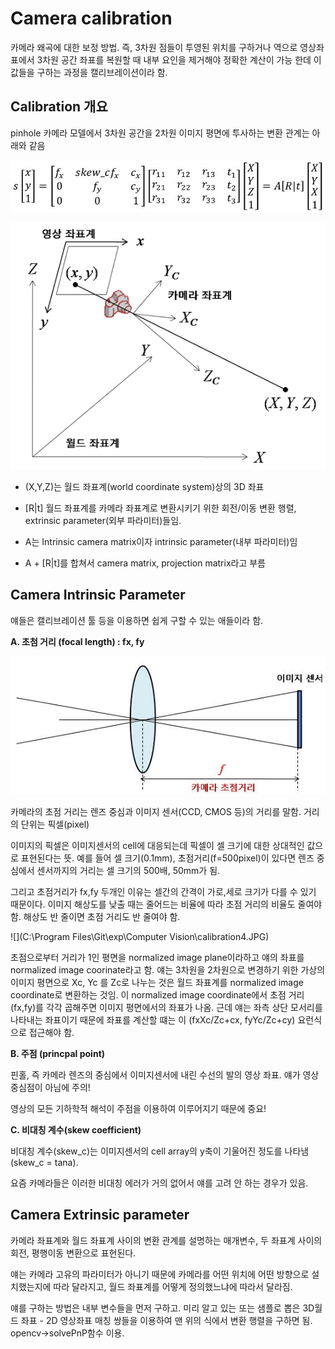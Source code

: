 # Camera calibration

카메라 왜곡에 대한 보정 방법. 즉, 3차원 점들이 투영된 위치를 구하거나 역으로 영상좌표에서 3차원 공간 좌표를 복원할 때 내부 요인을 제거해야 정확한 계산이 가능 한데 이 값들을 구하는 과정을 캘리브레이션이라 함.

## Calibration 개요

pinhole 카메라 모델에서 3차원 공간을 2차원 이미지 평면에 투사하는 변환 관계는 아래와 같음

![](calibration1.JPG)

![](calibration2.png)

- (X,Y,Z)는 월드 좌표계(world coordinate system)상의 3D 좌표

- [R|t] 월드 좌표계를 카메라 좌표계로 변환시키기 위한 회전/이동 변환 행렬, extrinsic parameter(외부 파라미터)들임.

- A는 Intrinsic camera matrix이자 intrinsic parameter(내부 파라미터)임

- A + [R|t]를 합쳐서 camera matrix, projection matrix라고 부름



## Camera Intrinsic Parameter

얘들은 캘리브레이션 툴 등을 이용하면 쉽게 구할 수 있는 애들이라 함.

**A. 초첨 거리 (focal length) : fx, fy**

![](calibration3.JPG)

카메라의 초점 거리는 렌즈 중심과 이미지 센서(CCD, CMOS 등)의 거리를 말함. 거리의 단위는 픽셀(pixel)

이미지의 픽셀은 이미지센서의 cell에 대응되는데 픽셀이 셀 크기에 대한 상대적인 값으로 표현된다는 뜻. 예를 들어 셀 크기(0.1mm), 초점거리(f=500pixel)이 있다면 렌즈 중심에서 센서까지의 거리는 셀 크기의 500배, 50mm가 됨.

그리고 초점거리가 fx,fy 두개인 이유는 셀간의 간격이 가로,세로 크기가 다를 수 있기 때문이다. 이미지 해상도를 낮출 때는 줄어드는 비율에 따라 초점 거리의 비율도 줄여야 함. 해상도 반 줄이면 초점 거리도 반 줄여야 함.

![](C:\Program Files\Git\exp\Computer Vision\calibration4.JPG)

초점으로부터 거리가 1인 평면을 normalized image plane이라하고 얘의 좌표를 normalized image coorinate라고 함. 얘는 3차원을 2차원으로 변경하기 위한 가상의 이미지 평면으로 Xc, Yc 를 Zc로 나누는 것은 월드 좌표계를 normalized image coordinate로 변환하는 것임. 이 normalized image coordinate에서 초점 거리(fx,fy)를 각각 곱해주면 이미지 평면에서의 좌표가 나옴. 근데 얘는 좌측 상단 모서리를 나타내는 좌표이기 때문에 좌표를 계산할 떄는 이 (fxXc/Zc+cx, fyYc/Zc+cy) 요런식으로 접근해야 함.



**B. 주점 (princpal point)**

핀홀, 즉 카메라 렌즈의 중심에서 이미지센서에 내린 수선의 발의 영상 좌표. 얘가 영상 중심점이 아님에 주의!

영상의 모든 기하학적 해석이 주점을 이용하여 이루어지기 때문에 중요!



**C. 비대칭 계수(skew coefficient)**

비대칭 계수(skew_c)는 이미지센서의 cell array의 y축이 기울어진 정도를 나타냄(skew_c = tana).

요즘 카메라들은 이러한 비대칭 에러가 거의 없어서 얘를 고려 안 하는 경우가 있음.



## Camera Extrinsic parameter

카메라 좌표계와 월드 좌표계 사이의 변환 관계를 설명하는 매개변수, 두 좌표계 사이의 회전, 평행이동 변환으로 표현된다.

얘는 카메라 고유의 파라미터가 아니기 때문에 카메라를 어떤 위치에 어떤 방향으로 설치했는지에 따라 달라지고, 월드 좌표계를 어떻게 정의했느냐에 따라서 달라짐.

얘를 구하는 방법은 내부 변수들을 먼저 구하고. 미리 알고 있는 또는 샘플로 뽑은 3D월드 좌표 - 2D 영상좌표 매칭 쌍들을 이용하여 맨 위의 식에서 변환 행렬을 구하면 됨. opencv->solvePnP함수 이용.